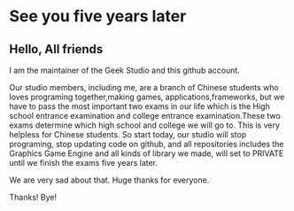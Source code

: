 # See you five years later

## Hello, All friends

I am the maintainer of the Geek Studio and this github account.

Our studio members, including me,  are a branch of Chinese students who loves programing together,making games, applications,frameworks, but we have to pass the most important two exams in our life which is the High school entrance examination and college entrance examination.These two exams determine which high school and college we will go to. This is very helpless for Chinese students. So start today, our studio will stop programing, stop updating code on github, and all repositories includes the Graphics Game Engine and all kinds of library we made, will set to PRIVATE until we finish the exams five years later.

We are very sad about that. Huge thanks for everyone.

Thanks! Bye!